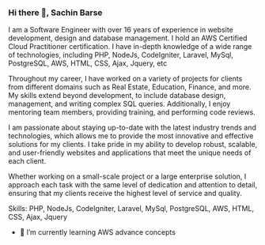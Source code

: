 ### Hi there 👋, Sachin Barse 

I am a Software Engineer with over 16 years of experience in website development, design and database management. I hold an AWS Certified Cloud Practitioner certification. I have in-depth knowledge of a wide range of technologies, including PHP, NodeJs, CodeIgniter, Laravel, MySql, PostgreSQL, AWS, HTML, CSS, Ajax, Jquery, etc

Throughout my career, I have worked on a variety of projects for clients from different domains such as Real Estate, Education, Finance, and more. My skills extend beyond development, to include database design, management, and writing complex SQL queries. Additionally, I enjoy mentoring team members, providing training, and performing code reviews.

I am passionate about staying up-to-date with the latest industry trends and technologies, which allows me to provide the most innovative and effective solutions for my clients. I take pride in my ability to develop robust, scalable, and user-friendly websites and applications that meet the unique needs of each client.

Whether working on a small-scale project or a large enterprise solution, I approach each task with the same level of dedication and attention to detail, ensuring that my clients receive the highest level of service and quality.

Skills: PHP, NodeJs, CodeIgniter, Laravel, MySql, PostgreSQL, AWS, HTML, CSS, Ajax, Jquery


- 🌱 I’m currently learning AWS advance concepts

